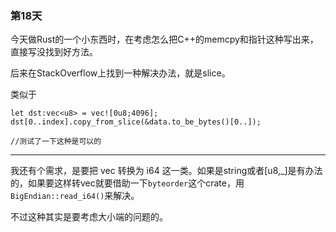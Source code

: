 ### 第18天

今天做Rust的一个小东西时，在考虑怎么把C++的memcpy和指针这种写出来，直接写没找到好方法。

后来在StackOverflow上找到一种解决办法，就是slice。

类似于
```
let dst:vec<u8> = vec![0u8;4096];
dst[0..index].copy_from_slice(&data.to_be_bytes()[0..]);

//测试了一下这种是可以的
```

----

我还有个需求，是要把 vec<u8> 转换为 i64 这一类。如果是string或者[u8,_]是有办法的，如果要这样转vec<u8>就要借助一下`byteorder`这个crate，用`BigEndian::read_i64()`来解决。
  
不过这种其实是要考虑大小端的问题的。
